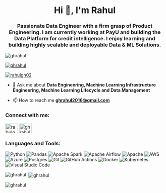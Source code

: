 <h1 align="center">Hi 👋, I'm Rahul</h1>
<h3 align="center">Passionate Data Engineer with a firm grasp of Product Engineering. I am currently working at PayU and building the Data Platform for credit intelligence. I enjoy learning and building highly scalable and deployable Data & ML Solutions.</h3>

<p align="left"> <img src="https://komarev.com/ghpvc/?username=ghrahul&label=Profile%20views&color=0e75b6&style=flat" alt="ghrahul" /> </p>

<p align="left"> <a href="https://github.com/ryo-ma/github-profile-trophy"><img src="https://github-profile-trophy.vercel.app/?username=ghrahul" alt="ghrahul" /></a> </p>

<p align="left"> <a href="https://twitter.com/rahulgh02" target="blank"><img src="https://img.shields.io/twitter/follow/rahulgh02?logo=twitter&style=for-the-badge" alt="rahulgh02" /></a> </p>

- 💬 Ask me about **Data Engineering, Machine Learning Infrastructure Engineering, Machine Learning Lifecycle and Data Management**

- 📫 How to reach me **ghrahul2016@gmail.com**

<h3 align="left">Connect with me:</h3>
<p align="left">
<a href="https://twitter.com/rahulgh02" target="blank"><img align="center" src="https://raw.githubusercontent.com/rahuldkjain/github-profile-readme-generator/master/src/images/icons/Social/twitter.svg" alt="rahulgh02" height="30" width="40" /></a>
<a href="https://linkedin.com/in/ghrahul" target="blank"><img align="center" src="https://raw.githubusercontent.com/rahuldkjain/github-profile-readme-generator/master/src/images/icons/Social/linked-in-alt.svg" alt="ghrahul" height="30" width="40" /></a>
</p>

<h3 align="left">Languages and Tools:</h3>

![Python](https://img.shields.io/badge/python-3670A0?style=for-the-badge&logo=python&logoColor=ffdd54)
![Pandas](https://img.shields.io/badge/pandas-%23150458.svg?style=for-the-badge&logo=pandas&logoColor=white)
![Apache Spark](https://img.shields.io/badge/Apache%20Spark-FDEE21?style=flat-square&logo=apachespark&logoColor=black)
![Apache Airflow](https://img.shields.io/badge/Apache%20Airflow-017CEE?style=for-the-badge&logo=Apache%20Airflow&logoColor=white)
![Apache](https://img.shields.io/badge/apache-%23D42029.svg?style=for-the-badge&logo=apache&logoColor=white)
![AWS](https://img.shields.io/badge/AWS-%23FF9900.svg?style=for-the-badge&logo=amazon-aws&logoColor=white)
![Azure](https://img.shields.io/badge/azure-%230072C6.svg?style=for-the-badge&logo=microsoftazure&logoColor=white)
![Postgres](https://img.shields.io/badge/postgres-%23316192.svg?style=for-the-badge&logo=postgresql&logoColor=white)
![Git](https://img.shields.io/badge/git-%23F05033.svg?style=for-the-badge&logo=git&logoColor=white)
![GitHub Actions](https://img.shields.io/badge/github%20actions-%232671E5.svg?style=for-the-badge&logo=githubactions&logoColor=white)
![Docker](https://img.shields.io/badge/docker-%230db7ed.svg?style=for-the-badge&logo=docker&logoColor=white)
![Kubernetes](https://img.shields.io/badge/kubernetes-%23326ce5.svg?style=for-the-badge&logo=kubernetes&logoColor=white)
![Visual Studio Code](https://img.shields.io/badge/Visual%20Studio%20Code-0078d7.svg?style=for-the-badge&logo=visual-studio-code&logoColor=white)

<p><img align="left" src="https://github-readme-stats.vercel.app/api/top-langs?username=ghrahul&show_icons=true&locale=en&layout=compact" alt="ghrahul" /></p>

<p>&nbsp;<img align="center" src="https://github-readme-stats.vercel.app/api?username=ghrahul&show_icons=true&locale=en" alt="ghrahul" /></p>

<p><img align="center" src="https://github-readme-streak-stats.herokuapp.com/?user=ghrahul&" alt="ghrahul" /></p>
